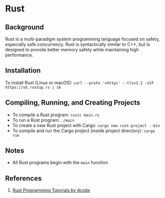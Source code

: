 # Rust

## Background
Rust is a multi-paradigm system programming language focused on safety, especially safe concurrency. Rust is syntactically similar to C++, but is designed to provide better memory safety while maintaining high performance.

## Installation

To install Rust (Linux or macOS):
`curl --proto '=https' --tlsv1.2 -sSf https://sh.rustup.rs | sh`

## Compiling, Running, and Creating Projects

- To compile a Rust program: `rustc main.rs`
- To run a Rust program: `./main`
- To create a new Rust project with Cargo: `cargo new rust-project --bin`
- To compile and run the Cargo project (inside project directory): `cargo run`

## Notes

- All Rust programs begin with the `main` function

## References

1. [Rust Programming Tutorials by dcode](https://www.youtube.com/playlist?list=PLVvjrrRCBy2JSHf9tGxGKJ-bYAN_uDCUL)
